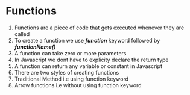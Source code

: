 # Functions
1. Functions are a piece of code that gets executed whenever they are called
1. To create a function we use ***function*** keyword followed by ***functionName()***
1. A function can take zero or more parameters
1. In Javascript we dont have to explicity declare the return type 
1. A function can return any variable or constant in Javascript
1. There are two styles of creating functions
 1. Traditional Method i.e using function keyword
 1. Arrow functions i.e without using function keyword